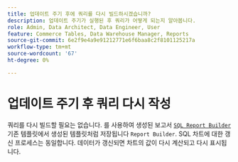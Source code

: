 ```yaml
---
title: 업데이트 주기 후에 쿼리를 다시 빌드하시겠습니까?
description: 업데이트 주기가 실행된 후 쿼리가 어떻게 되는지 알아봅니다.
role: Admin, Data Architect, Data Engineer, User
feature: Commerce Tables, Data Warehouse Manager, Reports
source-git-commit: 6e2f9e4a9e91212771e6f6baa8c2f8101125217a
workflow-type: tm+mt
source-wordcount: '67'
ht-degree: 0%

---
```


# 업데이트 주기 후 쿼리 다시 작성

쿼리를 다시 빌드할 필요는 없습니다. 를 사용하여 생성된 보고서 [`SQL Report Builder`](../dev-reports/sql-rpt-bldr.md) 기존 템플릿에서 생성된 템플릿처럼 저장됩니다 `Report Builder`. SQL 차트에 대한 갱신 프로세스는 동일합니다. 데이터가 갱신되면 차트의 값이 다시 계산되고 다시 표시됩니다.
